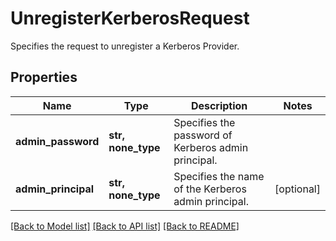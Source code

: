 # UnregisterKerberosRequest

Specifies the request to unregister a Kerberos Provider.

## Properties
Name | Type | Description | Notes
------------ | ------------- | ------------- | -------------
**admin_password** | **str, none_type** | Specifies the password of Kerberos admin principal. | 
**admin_principal** | **str, none_type** | Specifies the name of the Kerberos admin principal. | [optional] 

[[Back to Model list]](../README.md#documentation-for-models) [[Back to API list]](../README.md#documentation-for-api-endpoints) [[Back to README]](../README.md)


